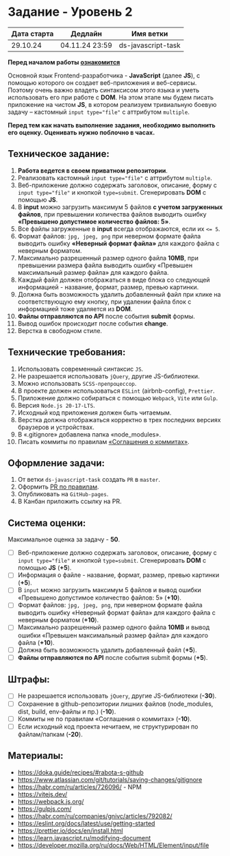 # Задание - Уровень 2

| Дата старта | Дедлайн        | Имя ветки          |
| ----------- | -------------- | ------------------ |
| 29.10.24    | 04.11.24 23:59 | ds-javascript-task |

**Перед началом работы [ознакомится](https://github.com/digitalSector47/traineeship-tasks/blob/master/base-rules.md)**

Основной язык Frontend-разработчика - **JavaScript** (далее **JS**), с помощью которого он создает веб-приложения и веб-сервисы.
Поэтому очень важно владеть синтаксисом этого языка и уметь использовать его при работе с **DOM**.
На этом этапе мы будем писать приложение на чистом **JS**, в котором реализуем тривиальную боевую задачу – кастомный `input type="file"` с аттрибутом `multiple`.

**Перед тем как начать выполнение задания, необходимо выполнить его оценку. Оценивать нужно поблочно в часах.**

## Техническое задание:

1. **Работа ведется в своем приватном репозитории**.
2. Реализовать кастомный `input type="file"` с аттрибутом `multiple`.
3. Веб-приложение должно содержать заголовок, описание, форму с `input type="file"` и кнопкой `type=submit`. Сгенерировать **DOM** с помощью **JS**.
4. В **input** можно загрузить максимум 5 файлов **с учетом загруженных файлов**, при превышении количества файлов выводить ошибку **«Превышено допустимое количество файлов: 5»**.
5. Все файлы загруженные в **input** всегда отображаются, если их `<= 5`.
6. Формат файлов: `jpg, jpeg, png` при неверном формате файла выводить ошибку **«Неверный формат файла»** для каждого файла с неверным форматом.
7. Максимально разрешенный размер одного файла **10MB**, при превышении размера файла выводить ошибку «Превышен максимальный размер файла» для каждого файла.
8. Каждый файл должен отображаться в виде блока со следующей информацией - название, формат, размер, превью картинки.
9. Должна быть возможность удалить добавленный файл при клике на соответствующую ему кнопку, при удалении файла блок с информацией тоже удаляется из **DOM**.
10. **Файлы отправляются по API** после события **submit** формы.
11. Вывод ошибок происходит после события **change**.
12. Верстка в свободном стиле.

## Технические требования:

1. Использовать современный синтаксис `JS`.
2. Не разрешается использовать `jQuery`, другие JS-библиотеки.
3. Можно использовать `SCSS-препроцессор`.
4. В проекте должен использоваться `ESLint` (airbnb-config), `Prettier`.
5. Приложение должно собираться с помощью `Webpack`, `Vite` или `Gulp`.
6. Версия `Node.js 20-17-LTS`.
7. Исходный код приложения должен быть читаемым.
8. Верстка должна отображаться корректно в трех последних версиях браузеров и устройствах.
9. В «.gitignore» добавлена папка «node_modules».
10. Писать коммиты по правилам [«Соглашения о коммитах»](https://www.conventionalcommits.org/en/v1.0.0/).

## Оформление задачи:

1. От ветки `ds-javascript-task` создать `PR` в `master`.
2. Оформить [PR по правилам](https://github.com/digitalSector47/traineeship-tasks/blob/master/pull-request-rules.md).
3. Опубликовать на `GitHub-pages`.
4. В Канбан приложить ссылку на PR.

## Система оценки:

Максимальное оценка за задачу - **50**.

- [ ] Веб-приложение должно содержать заголовок, описание, форму с `input type="file"` и кнопкой `type=submit`. Сгенерировать **DOM** с помощью **JS** (**+5**).
- [ ] Информация о файле - название, формат, размер, превью картинки (**+5**).
- [ ] В `input` можно загрузить максимум 5 файлов и вывод ошибки «Превышено допустимое количество файлов: 5» (**+10**).
- [ ] Формат файлов: `jpg, jpeg, png`, при неверном формате файла выводить ошибку «Неверный формат файла» для каждого файла с неверным форматом (**+10**).
- [ ] Максимально разрешенный размер одного файла **10MB** и вывод ошибки «Превышен максимальный размер файла» для каждого файла (**+10**).
- [ ] Должна быть возможность удалить добавленный файл (**+5**).
- [ ] **Файлы отправляются по API** после события submit формы (**+5**).

## Штрафы:

- [ ] Не разрешается использовать `jQuery`, другие JS-библиотеки (**-30**).
- [ ] Сохранение в github-репозитории лишних файлов (node_modules, dist, build, env-файлы и пр.) (**-10**).
- [ ] Коммиты не по правилам «Соглашения о коммитах» (**-10**).
- [ ] Если исходный код проекта нечитаем, не структурирован по файлам/папкам (**-20**).

## Материалы:

- https://doka.guide/recipes/#rabota-s-github
- https://www.atlassian.com/git/tutorials/saving-changes/gitignore
- https://habr.com/ru/articles/726096/ - NPM
- https://vitejs.dev/
- https://webpack.js.org/
- https://gulpjs.com/
- https://habr.com/ru/companies/gnivc/articles/792082/
- https://eslint.org/docs/latest/use/getting-started
- https://prettier.io/docs/en/install.html
- https://learn.javascript.ru/modifying-document
- https://developer.mozilla.org/ru/docs/Web/HTML/Element/input/file
